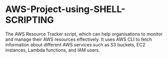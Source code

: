 # AWS-Project-using-SHELL-SCRIPTING
The AWS Resource Tracker script, which can help organisations to monitor and manage their AWS resources effectively. It uses AWS CLI to fetch information about different AWS services such as S3 buckets, EC2 instances, Lambda functions, and IAM users.
